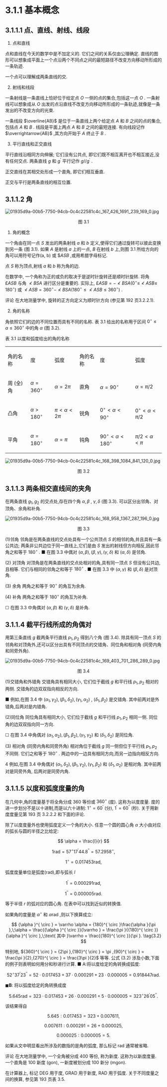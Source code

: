# 3.1.1 基本概念

## 3.1.1.1 点、直线、射线、线段

1. 点和直线

点和直线在今天的数学中是不加定义的. 它们之间的关系仅由公理确定. 直线的图形可以想象成平面上一个点沿两个不同点之间的最短路径不改变方向移动所形成的一条轨迹.

一个点可以理解成两条直线的交.

2. 射线和线段

一条射线是一条直线上恰好位于给定点 $O$ 一侧的点的集合,包括这一点 $O$ . 一条射线可以想象成从 $O$ 出发的点沿直线不改变方向移动所形成的一条轨迹,就像是一条发出的不改变方向的光束.

一条线段 $\overline{AB}$ 是位于一条直线上两个给定点 $A$ 和 $B$ 之间的点的集合,包括点 $A$ 和 $B$ . 线段是平面上两点 $A$ 和 $B$ 之间的最短连接. 有向线段记作 $\overrightarrow{AB}$ ,其方向开始于 $A$ 终止于 $B$ .

3. 平行直线和正交直线

平行直线沿相同方向伸展; 它们没有公共点, 即它们既不相互离开也不相互接近,没有任何交点. 两条直线 $g$ 和 ${g}^{\prime }$ 平行记作 $g//{g}^{\prime }$ .

正交直线在其相交处形成一个直角, 即它们相互垂直.

正交与平行是两条直线的相互位置.

## 3.1.1.2 角

![01935d9a-00b5-7750-94cb-0c4c22581c4c_167_426_1691_239_169_0.jpg](/images/01935d9a-00b5-7750-94cb-0c4c22581c4c_167_426_1691_239_169_0.jpg)

<center>图 3.1</center>

1. 角的概念

一个角由在同一点 $S$ 发出的两条射线 $a$ 和 $b$ 定义,使得它们通过旋转可以彼此变换到另一条 (图 3.1). 如果 $A$ 是射线 $a$ 上的一点, $B$ 在射线 $b$ 上,则图 3.1 所给方向的角可以用符号记作(a, b) 或 $\$ {ASB}$ ,或用希腊字母标记.

点 $S$ 称为顶点,射线 $a$ 和 $b$ 称为角的边.

在数学中, 一个角称为正的或负的取决于是逆时针旋转还是顺时针旋转. 将角 $\pounds {ASB}$ 与角 $\nless  {BSA}$ 进行区分是重要的. 实际上, $\pounds {ASB} =  -  \nless  {BSA}\left( {{0}^{ \circ  } \leq  }\right.  \nless  {ASB} \leq$ $\left. {180}^{ \circ  }\right)$ 或 $\nless  {ASB} = {360}^{ \circ  } -  \nless  {BSA}\left( {{180}^{ \circ  } \leq   \nless  {ASB} \leq  {360}^{ \circ  }}\right)$ .

评论 在大地测量学中, 旋转的正方向定义为顺时针方向 (参见第 192 页3.2.2.1).

2. 角的名称

角依照它们的边的不同位置而具有不同的名称. 表 3.1 给出的名称用于区间 ${0}^{ \circ  } \leq  \alpha  \leq  {360}^{ \circ  }$ 中的角 $\alpha$ (图 3.2).

表 3.1 以度和弧度给出的角的名称

<table><tr><td>

角的名称

</td><td>

度

</td><td>

弧度

</td><td>

角的名称

</td><td>

度

</td><td>

弧度

</td></tr><tr><td>

周 (全) 角

</td><td>

$\alpha  = {360}^{ \circ  }$

</td><td>

$\alpha  = {2\pi }$

</td><td>

直角

</td><td>

$\alpha  = {90}^{ \circ  }$

</td><td>

$\alpha  = \pi /2$

</td></tr><tr><td>

凸角

</td><td>

$\alpha  > {180}^{ \circ  }$

</td><td>

$\pi  < \alpha  < {2\pi }$

</td><td>

锐角

</td><td>

${0}^{ \circ  } < \alpha  < {90}^{ \circ  }$

</td><td>

${0}^{ \circ  } < \alpha  < \pi /2$

</td></tr><tr><td>

平角

</td><td>

$\alpha  = {180}^{ \circ  }$

</td><td>

$\alpha  = \pi$

</td><td>

钝角

</td><td>

${90}^{ \circ  } < \alpha  < {180}^{ \circ  }$

</td><td>

$\pi /2 < \alpha  < \pi$

</td></tr></table>

![01935d9a-00b5-7750-94cb-0c4c22581c4c_168_398_1084_841_120_0.jpg](/images/01935d9a-00b5-7750-94cb-0c4c22581c4c_168_398_1084_841_120_0.jpg)

<center>图 3.2</center>

## 3.1.1.3 两条相交直线间的夹角

在两条直线 ${g}_{1},{g}_{2}$ 的交点处,存在四个角 $\alpha ,\beta$ , $\gamma ,\delta$ (图 3.3). 可以区分出邻角、对顶角、余角和补角.

![01935d9a-00b5-7750-94cb-0c4c22581c4c_168_958_1367_287_196_0.jpg](/images/01935d9a-00b5-7750-94cb-0c4c22581c4c_168_958_1367_287_196_0.jpg)

<center>图 3.3</center>

(1)邻角 邻角是在两条直线的交点处具有一个公共顶点 $S$ 的相邻的角,并且具有一条公共边; 两条非公共边位于同一直线上,它们是由 $S$ 发出的射线但方向相反,因此邻角之和等于 ${180}^{ \circ  }$ . ■ 在图 3.3 中偶对 $\left( {\alpha ,\beta }\right) ,\left( {\beta ,\gamma }\right) ,\left( {\gamma ,\delta }\right)$ 和 $\left( {\alpha ,\delta }\right)$ 是邻角.

(2) 对顶角 对顶角是在两条直线的交点处相对的角,具有同一顶点 $S$ 但没有公共边,且相等. 它们与相同的邻角之和等于 ${180}^{ \circ  }$ . ■ 在图 3.3 中 $\left( {\alpha ,\gamma }\right)$ 和 $\left( {\beta ,\delta }\right)$ 是对顶角.

(3) 余角 两角之和等于 ${90}^{ \circ  }$ 的角互为余角.

(4) 补角 两角之和等于 ${180}^{ \circ  }$ 的角互为补角.

☐ 在图 3.3 中角偶对 $\left( {\alpha ,\beta }\right)$ 和 $\left( {\gamma ,\delta }\right)$ 是补角.

## 3.1.1.4 截平行线所成的角偶对

用第三条直线 $g$ 截两条平行直线 ${p}_{1},{p}_{2}$ 得到八个角 (图 3.4). 除具有同一顶点 $S$ 的邻角和对顶角外,还可以区分出具有不同顶点的交错角、同位角和相对角 (同旁内角和同旁外角).

![01935d9a-00b5-7750-94cb-0c4c22581c4c_169_403_701_286_289_0.jpg](/images/01935d9a-00b5-7750-94cb-0c4c22581c4c_169_403_701_286_289_0.jpg)

<center>图 3.4</center>

(1)交错角和外错角 交错角具有相同大小, 它们位于截线 $g$ 和平行线 ${p}_{1},{p}_{2}$ 相对的两侧. 交错角的边双双指向相反的方向.

■ 例如,在图 3.4 中 $\left( {{\alpha }_{1},{\gamma }_{2}}\right) ,\left( {{\beta }_{1},{\delta }_{2}}\right) ,\left( {{\gamma }_{1},{\alpha }_{2}}\right)$ , $\left( {{\delta }_{1},{\beta }_{2}}\right)$ 是交错角. 其中前两对是外错角,后两对是内错角.

(2)同位角 同位角具有相同大小, 它们位于截线 $g$ 和平行线 ${p}_{1},{p}_{2}$ 相同一侧. 同位角的边双双指向同一方向.

☐ 在图 3.4 中角偶对 $\left( {{\alpha }_{1},{\alpha }_{2}}\right) ,\left( {{\beta }_{1},{\beta }_{2}}\right) ,\left( {{\gamma }_{1},{\gamma }_{2}}\right)$ 和 $\left( {{\delta }_{1},{\delta }_{2}}\right)$ 是同位角.

(3) 相对角 (同旁内角和同旁外角) 相对角位于截线 $g$ 同一侧但位于平行线 ${p}_{1},{p}_{2}$ 不同侧. 它们之和等于 ${180}^{ \circ  }$ . 两边中的一边具有相同方向,而另一边指向相反方向.

4 例如,在图 3.4 中角偶对 $\left( {{\alpha }_{1},{\delta }_{2}}\right) ,\left( {{\beta }_{1},{\gamma }_{2}}\right) ,\left( {{\gamma }_{1},{\beta }_{2}}\right)$ 和 $\left( {{\delta }_{1},{\alpha }_{2}}\right)$ 是相对角. 其中前两对是同旁外角, 后两对是同旁内角.

## 3.1.1.5 以度和弧度度量的角

在几何中,角的度量基于将全角分成 360 等份或 ${360}^{ \circ  }$ (度). 这称为以度度量. 度的进一步划分不是以十进制,而是以六十进制: ${1}^{ \circ  } = {60}^{\prime }$ (分), ${1}^{\prime } = {60}^{\prime \prime }$ (秒). 关于用新度度量见第 193 页 3.2.2.2 和下面的评论.

除了以度度量外也使用弧度定义一个角的大小. 任意一个圆的圆心角 $\alpha$ 大小由对应的弧长与圆的半径之比给定:

$$
\alpha  = \frac{l}{r}
$$

$$
1\mathrm{{rad}} = {57}^{ \circ  }{17}^{\prime }{44.8}^{\prime \prime } = {57.2958}^{ \circ  }, \tag{3.1}
$$

$$
{1}^{ \circ  } = {0.017453}\mathrm{{rad}},
$$

弧度度量单位是弧度(rad),即与弧长 $l$

$$
{1}^{\prime } = {0.000291}\mathrm{{rad}}\text{,}
$$

$$
{1}^{\prime \prime } = {0.000005}\mathrm{{rad}}\text{.}
$$

等于半径 $r$ 的弧对应的圆心角. 在表中可以找到近似的转换值.

如果角的度量是 ${\alpha }^{ \circ  }$ 和 $\alpha \mathrm{{rad}}$ ,则以下换算成立:

$$
{\alpha }^{ \circ  } = \varrho \alpha  = {180}^{ \circ  }\frac{\alpha }{\pi },\;\alpha  = \frac{{\alpha }^{ \circ  }}{\varrho } = \frac{\pi }{{180}^{ \circ  }}{\alpha }^{ \circ  },\;\text{ 其中 }\varrho  = \frac{{180}^{ \circ  }}{\pi }. \tag{3.2}
$$

特别地, ${360}^{ \circ  } = {2\pi },{180}^{ \circ  } = \pi ,{90}^{ \circ  } = \frac{\pi }{2},{270}^{ \circ  } = \frac{3\pi }{2}$ 等等. 公式 (3.2) 涉及小数,下面的例子则表明如何用分和秒进行计算. ■ A:将以度给定的角转换成弧度:

$$
{52}^{ \circ  }{37}^{\prime }{23}^{\prime \prime } = {52} \cdot  {0.017453} + {37} \cdot  {0.000291} + {23} \cdot  {0.000005} = {0.918447}\mathrm{{rad}}.
$$

$\blacksquare \mathbf{B}$: 将以弧度给定的角转换成度

$$
{5.645}\mathrm{{rad}} = {323} \cdot  {0.017453} + {26} \cdot  {0.000291} + 5 \cdot  {0.000005} = {323}^{ \circ  }{26}^{\prime }{05}^{\prime \prime }.
$$

该结果得自

$$
{5.645} : {0.017453} = {323} + {0.007611},
$$

$$
{0.007611} : {0.000291} = {26} + {0.000025},
$$

$$
{0.000025} : {0.000005} = 5\text{.}
$$

如果从文中明显看出所涉及的数指的是角的弧度, 那么标记 rad 通常被省略.

评论 在大地测量学中, 一个全角被分成 400 等份, 称为新度. 这称为以新度度量. 一个直角是 100 新度 (gon), 一新度被划分成 100 新分 (mgon).

在计算器上, 标记 DEG 用于度, GRAD 用于新度, RAD 用于弧度. 关于不同度量之间的换算, 参见第 193 页表 3.5.

